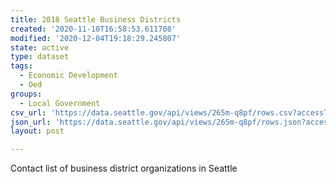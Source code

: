 ```yaml
---
title: 2018 Seattle Business Districts
created: '2020-11-10T16:58:53.611708'
modified: '2020-12-04T19:18:29.245807'
state: active
type: dataset
tags:
  - Economic Development
  - Oed
groups:
  - Local Government
csv_url: 'https://data.seattle.gov/api/views/265m-q8pf/rows.csv?accessType=DOWNLOAD'
json_url: 'https://data.seattle.gov/api/views/265m-q8pf/rows.json?accessType=DOWNLOAD'
layout: post

---
```

Contact list of business district organizations in Seattle
